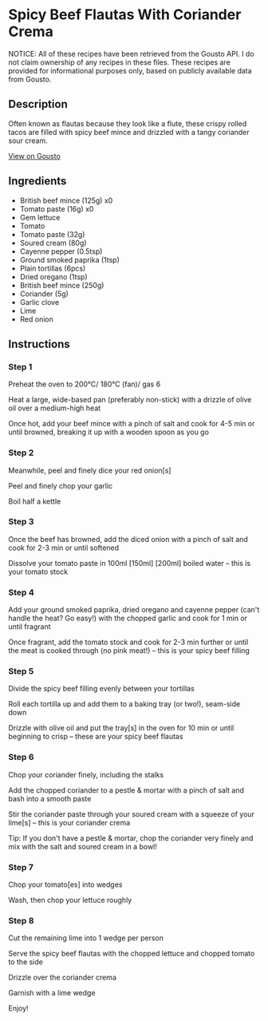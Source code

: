 # Spicy Beef Flautas With Coriander Crema

NOTICE: All of these recipes have been retrieved from the Gousto API. I do not claim ownership of any recipes in these files. These recipes are provided for informational purposes only, based on publicly available data from Gousto.

## Description

Often known as flautas because they look like a flute, these crispy rolled tacos are filled with spicy beef mince and drizzled with a tangy coriander sour cream.

[View on Gousto](https://www.gousto.co.uk/recipes/cookbook/spicy-beef-flautas-with-ancho-salsa)

## Ingredients

- British beef mince (125g) x0
- Tomato paste (16g) x0
- Gem lettuce
- Tomato
- Tomato paste (32g)
- Soured cream (80g)
- Cayenne pepper (0.5tsp)
- Ground smoked paprika (1tsp)
- Plain tortillas (6pcs)
- Dried oregano (1tsp)
- British beef mince (250g)
- Coriander (5g)
- Garlic clove
- Lime
- Red onion

## Instructions


### Step 1

Preheat the oven to 200°C/ 180°C (fan)/ gas 6

Heat a large, wide-based pan (preferably non-stick) with a drizzle of olive oil over a medium-high heat

Once hot, add your beef mince with a pinch of salt and cook for 4-5 min or until browned, breaking it up with a wooden spoon as you go


### Step 2

Meanwhile, peel and finely dice your red onion[s]

Peel and finely chop your garlic

Boil half a kettle


### Step 3

Once the beef has browned, add the diced onion with a pinch of salt and cook for 2-3 min or until softened

Dissolve your tomato paste in 100ml <span class="text-purple">[150ml] </span><span class="text-danger">[200ml] </span>boiled water – this is your tomato stock


### Step 4

Add your ground smoked paprika, dried oregano and cayenne pepper (can't handle the heat? Go easy!) with the chopped garlic and cook for 1 min or until fragrant

Once fragrant, add the tomato stock and cook for 2-3 min further or until the meat is cooked through (no pink meat!) – this is your spicy beef filling


### Step 5

Divide the spicy beef filling evenly between your tortillas

Roll each tortilla up and add them to a baking tray (or two!), seam-side down

Drizzle with olive oil and put the tray[s] in the oven for 10 min or until beginning to crisp – these are your spicy beef flautas


### Step 6

Chop your coriander finely, including the stalks

Add the chopped coriander to a pestle & mortar with a pinch of salt and bash into a smooth paste

Stir the coriander paste through your soured cream with a squeeze of your lime[s] – this is your coriander crema

Tip: If you don't have a pestle & mortar, chop the coriander very finely and mix with the salt and soured cream in a bowl!


### Step 7

Chop your tomato[es] into wedges

Wash, then chop your lettuce roughly

### Step 8

Cut the remaining lime into 1 wedge per person

Serve the spicy beef flautas with the chopped lettuce and chopped tomato to the side

Drizzle over the coriander crema

Garnish with a lime wedge

Enjoy!

